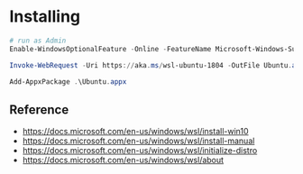 
# Installing #

```powershell
# run as Admin
Enable-WindowsOptionalFeature -Online -FeatureName Microsoft-Windows-Subsystem-Linux

Invoke-WebRequest -Uri https://aka.ms/wsl-ubuntu-1804 -OutFile Ubuntu.appx -UseBasicParsing

Add-AppxPackage .\Ubuntu.appx
```

## Reference ##

- https://docs.microsoft.com/en-us/windows/wsl/install-win10
- https://docs.microsoft.com/en-us/windows/wsl/install-manual
- https://docs.microsoft.com/en-us/windows/wsl/initialize-distro
- https://docs.microsoft.com/en-us/windows/wsl/about
